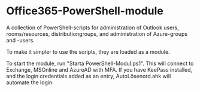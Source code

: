 # Office365-PowerShell-module

A collection of PowerShell-scripts for administration of Outlook users, rooms/resources, distributiongroups, and administration of Azure-groups and -users.

To make it simpler to use the scripts, they are loaded as a module.

To start the module, run "Starta  PowerShell-Modul.ps1". This will connect to Exchange, MSOnline and AzureAD with MFA. If you have KeePass installed, and the login credentials added as an entry, AutoLösenord.ahk will automate the login.
